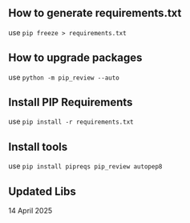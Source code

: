## How to generate requirements.txt

use `pip freeze > requirements.txt`

## How to upgrade packages

use `python -m pip_review --auto`

## Install PIP Requirements

use `pip install -r requirements.txt`

## Install tools

use `pip install pipreqs pip_review autopep8`

## Updated Libs

14 April 2025
